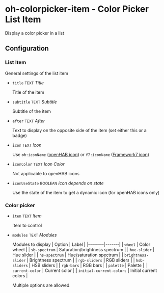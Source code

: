 # oh-colorpicker-item - Color Picker List Item

Display a color picker in a list

## Configuration


### List Item

General settings of the list item


- `title` <small>TEXT</small> _Title_

  Title of the item

- `subtitle` <small>TEXT</small> _Subtitle_

  Subtitle of the item

- `after` <small>TEXT</small> _After_

  Text to display on the opposite side of the item (set either this or a badge)

- `icon` <small>TEXT</small> _Icon_

  Use <code>oh:iconName</code> (<a class="external text-color-blue" target="_blank" href="https://www.openhab.org/link/icons">openHAB icon</a>) or <code>f7:iconName</code> (<a class="external text-color-blue" target="_blank" href="https://framework7.io/icons/">Framework7 icon</a>)

- `iconColor` <small>TEXT</small> _Icon Color_

  Not applicable to openHAB icons

- `iconUseState` <small>BOOLEAN</small> _Icon depends on state_

  Use the state of the item to get a dynamic icon (for openHAB icons only)

### Color picker


- `item` <small>TEXT</small> _Item_

  Item to control

- `modules` <small>TEXT</small> _Modules_

  Modules to display
  | Option | Label |
  |--------|-------|
  | `wheel` | Color wheel |
  | `sb-spectrum` | Saturation/brightness spectrum |
  | `hue-slider` | Hue slider |
  | `hs-spectrum` | Hue/saturation spectrum |
  | `brightness-slider` | Brightness spectrum |
  | `rgb-sliders` | RGB sliders |
  | `hsb-sliders` | HSB sliders |
  | `rgb-bars` | RGB bars |
  | `palette` | Palette |
  | `current-color` | Current color |
  | `initial-current-colors` | Initial current colors |

  Multiple options are allowed.



